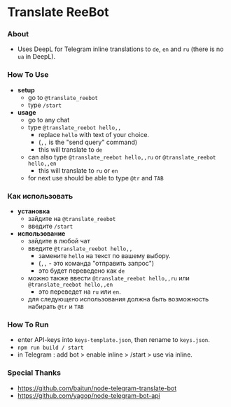 # Translate ReeBot

### About
* Uses DeepL for Telegram inline translations to `de`, `en` and `ru` (there is no `ua` in DeepL).


### How To Use
* **setup**
  * go to `@translate_reebot`
  * type `/start`
* **usage**
  * go to any chat
  * type `@translate_reebot hello,,`
    * replace `hello` with text of your choice.
    * (`,,` is the "send query" command)
    * this will translate to `de`
  * can also type `@translate_reebot hello,,ru` or `@translate_reebot hello,,en`
    * this will translate to `ru` or `en`
  * for next use should be able to type `@tr` and `TAB`

### Как использовать
* **установка**
    * зайдите на `@translate_reebot`
    * введите `/start`
* **использование**
    * зайдите в любой чат
    * введите `@translate_reebot hello,,`
        * замените `hello` на текст по вашему выбору.
        * (`,,` - это команда "отправить запрос")
        * это будет переведено как `de`
    * можно также ввести `@translate_reebot hello,,ru` или `@translate_reebot hello,,en`
        * это переведет на `ru` или `en`.
    * для следующего использования должна быть возможность набирать `@tr` и `TAB`

### How To Run
* enter API-keys into `keys-template.json`, then rename to `keys.json`.
* `npm run build / start`
* in Telegram : add bot > enable inline > /start > use via inline.


### Special Thanks
* https://github.com/baitun/node-telegram-translate-bot
* https://github.com/yagop/node-telegram-bot-api
